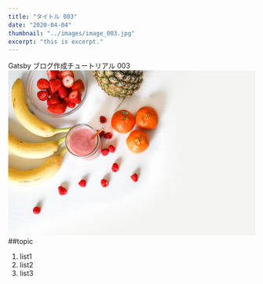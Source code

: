 ```yaml
---
title: "タイトル 003"
date: "2020-04-04"
thumbnail: "../images/image_003.jpg"
excerpt: "this is excerpt."
---
```


Gatsby ブログ作成チュートリアル 003
![Sample](../images/image_003.jpg)
##topic

1. list1
2. list2
3. list3
